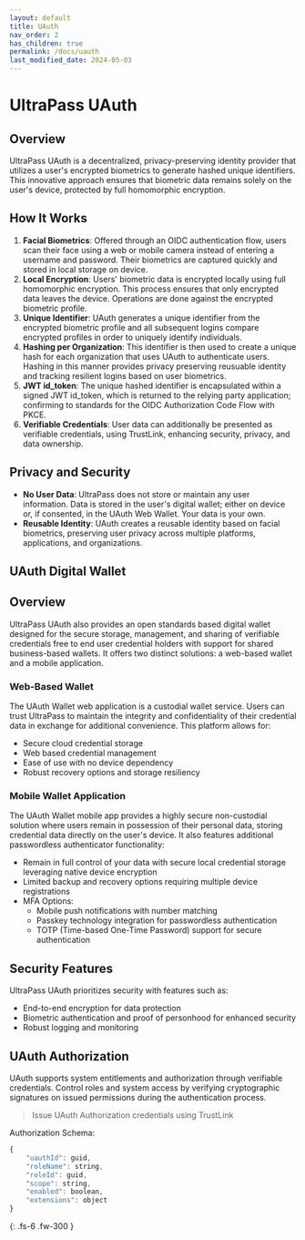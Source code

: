 ```yaml
---
layout: default
title: UAuth
nav_order: 2
has_children: true
permalink: /docs/uauth
last_modified_date: 2024-05-03
---
```

# UltraPass UAuth

## Overview
UltraPass UAuth is a decentralized, privacy-preserving identity provider that utilizes a user's encrypted biometrics to generate hashed unique identifiers. This innovative approach ensures that biometric data remains solely on the user's device, protected by full homomorphic encryption.

## How It Works
1. **Facial Biometrics**: Offered through an OIDC authentication flow, users scan their face using a web or mobile camera instead of entering a username and password. Their biometrics are captured quickly and stored in local storage on device.
2. **Local Encryption**: Users' biometric data is encrypted locally using full homomorphic encryption. This process ensures that only encrypted data leaves the device. Operations are done against the encrypted biometric profile.
3. **Unique Identifier**: UAuth generates a unique identifier from the encrypted biometric profile and all subsequent logins compare encrypted profiles in order to uniquely identify individuals.
4. **Hashing per Organization**: This identifier is then used to create a unique hash for each organization that uses UAuth to authenticate users. Hashing in this manner provides privacy preserving reusuable identity and tracking resilient logins based on user biometrics.
5. **JWT id_token**: The unique hashed identifier is encapsulated within a signed JWT id_token, which is returned to the relying party application; confirming to standards for the OIDC Authorization Code Flow with PKCE.
6. **Verifiable Credentials**: User data can additionally be presented as verifiable credentials, using TrustLink, enhancing security, privacy, and data ownership.

## Privacy and Security
- **No User Data**: UltraPass does not store or maintain any user information. Data is stored in the user's digital wallet; either on device or, if consented, in the UAuth Web Wallet. Your data is your own.
- **Reusable Identity**: UAuth creates a reusable identity based on facial biometrics, preserving user privacy across multiple platforms, applications, and organizations.

## UAuth Digital Wallet

## Overview
UltraPass UAuth also provides an open standards based digital wallet designed for the secure storage, management, and sharing of verifiable credentials free to end user credential holders with support for shared business-based wallets. It offers two distinct solutions: a web-based wallet and a mobile application.

### Web-Based Wallet
The UAuth Wallet web application is a custodial wallet service. Users can trust UltraPass to maintain the integrity and confidentiality of their credential data in exchange for additional convenience. This platform allows for:

- Secure cloud credential storage
- Web based credential management
- Ease of use with no device dependency
- Robust recovery options and storage resiliency

### Mobile Wallet Application
The UAuth Wallet mobile app provides a highly secure non-custodial solution where users remain in possession of their personal data, storing credential data directly on the user's device. It also features additional passwordless authenticator functionality:

- Remain in full control of your data with secure local credential storage leveraging native device encryption
- Limited backup and recovery options requiring multiple device registrations
- MFA Options:
    - Mobile push notifications with number matching
    - Passkey technology integration for passwordless authentication
    - TOTP (Time-based One-Time Password) support for secure authentication

## Security Features
UltraPass UAuth prioritizes security with features such as:

- End-to-end encryption for data protection
- Biometric authentication and proof of personhood for enhanced security
- Robust logging and monitoring

## UAuth Authorization
UAuth supports system entitlements and authorization through verifiable credentials. Control roles and system access by verifying cryptographic signatures on issued permissions during the authentication process.

>Issue UAuth Authorization credentials using TrustLink

Authorization Schema:
```js
{
    "uauthId": guid,
    "roleName": string,
    "roleId": guid,
    "scope": string,
    "enabled": boolean,
    "extensions": object
}
```



{: .fs-6 .fw-300 }